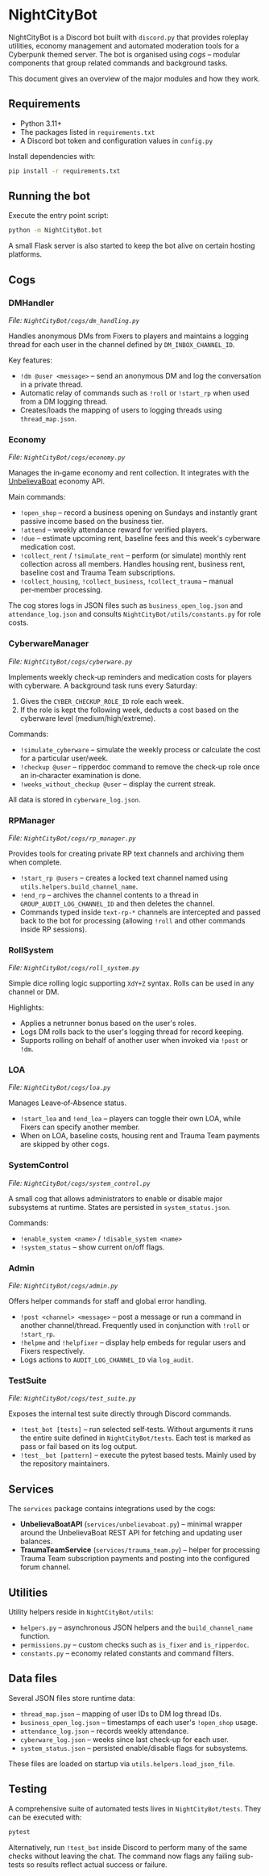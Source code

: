 # NightCityBot

NightCityBot is a Discord bot built with `discord.py` that provides roleplay utilities, economy management and automated moderation tools for a Cyberpunk themed server.  The bot is organised using *cogs* – modular components that group related commands and background tasks.

This document gives an overview of the major modules and how they work.

## Requirements

* Python 3.11+
* The packages listed in `requirements.txt`
* A Discord bot token and configuration values in `config.py`

Install dependencies with:

```bash
pip install -r requirements.txt
```

## Running the bot

Execute the entry point script:

```bash
python -m NightCityBot.bot
```

A small Flask server is also started to keep the bot alive on certain hosting platforms.

## Cogs

### DMHandler
*File: `NightCityBot/cogs/dm_handling.py`*

Handles anonymous DMs from Fixers to players and maintains a logging thread for each user in the channel defined by `DM_INBOX_CHANNEL_ID`.

Key features:

* `!dm @user <message>` – send an anonymous DM and log the conversation in a private thread.
* Automatic relay of commands such as `!roll` or `!start_rp` when used from a DM logging thread.
* Creates/loads the mapping of users to logging threads using `thread_map.json`.

### Economy
*File: `NightCityBot/cogs/economy.py`*

Manages the in‑game economy and rent collection. It integrates with the [UnbelievaBoat](https://unbelievaboat.com/) economy API.

Main commands:

* `!open_shop` – record a business opening on Sundays and instantly grant passive income based on the business tier.
* `!attend` – weekly attendance reward for verified players.
* `!due` – estimate upcoming rent, baseline fees and this week's cyberware medication cost.
* `!collect_rent` / `!simulate_rent` – perform (or simulate) monthly rent collection across all members. Handles housing rent, business rent, baseline cost and Trauma Team subscriptions.
* `!collect_housing`, `!collect_business`, `!collect_trauma` – manual per‑member processing.

The cog stores logs in JSON files such as `business_open_log.json` and `attendance_log.json` and consults `NightCityBot/utils/constants.py` for role costs.

### CyberwareManager
*File: `NightCityBot/cogs/cyberware.py`*

Implements weekly check‑up reminders and medication costs for players with cyberware. A background task runs every Saturday:

1. Gives the `CYBER_CHECKUP_ROLE_ID` role each week.
2. If the role is kept the following week, deducts a cost based on the cyberware level (medium/high/extreme).

Commands:

* `!simulate_cyberware` – simulate the weekly process or calculate the cost for a particular user/week.
* `!checkup @user` – ripperdoc command to remove the check‑up role once an in‑character examination is done.
* `!weeks_without_checkup @user` – display the current streak.

All data is stored in `cyberware_log.json`.

### RPManager
*File: `NightCityBot/cogs/rp_manager.py`*

Provides tools for creating private RP text channels and archiving them when complete.

* `!start_rp @users` – creates a locked text channel named using `utils.helpers.build_channel_name`.
* `!end_rp` – archives the channel contents to a thread in `GROUP_AUDIT_LOG_CHANNEL_ID` and then deletes the channel.
* Commands typed inside `text-rp-*` channels are intercepted and passed back to the bot for processing (allowing `!roll` and other commands inside RP sessions).

### RollSystem
*File: `NightCityBot/cogs/roll_system.py`*

Simple dice rolling logic supporting `XdY+Z` syntax. Rolls can be used in any channel or DM.

Highlights:

* Applies a netrunner bonus based on the user's roles.
* Logs DM rolls back to the user's logging thread for record keeping.
* Supports rolling on behalf of another user when invoked via `!post` or `!dm`.

### LOA
*File: `NightCityBot/cogs/loa.py`*

Manages Leave‑of‑Absence status.

* `!start_loa` and `!end_loa` – players can toggle their own LOA, while Fixers can specify another member.
* When on LOA, baseline costs, housing rent and Trauma Team payments are skipped by other cogs.

### SystemControl
*File: `NightCityBot/cogs/system_control.py`*

A small cog that allows administrators to enable or disable major subsystems at runtime. States are persisted in `system_status.json`.

Commands:

* `!enable_system <name>` / `!disable_system <name>`
* `!system_status` – show current on/off flags.

### Admin
*File: `NightCityBot/cogs/admin.py`*

Offers helper commands for staff and global error handling.

* `!post <channel> <message>` – post a message or run a command in another channel/thread. Frequently used in conjunction with `!roll` or `!start_rp`.
* `!helpme` and `!helpfixer` – display help embeds for regular users and Fixers respectively.
* Logs actions to `AUDIT_LOG_CHANNEL_ID` via `log_audit`.

### TestSuite
*File: `NightCityBot/cogs/test_suite.py`*

Exposes the internal test suite directly through Discord commands.

* `!test_bot [tests]` – run selected self‑tests. Without arguments it runs the entire suite defined in `NightCityBot/tests`. Each test is marked as pass or fail based on its log output.
* `!test__bot [pattern]` – execute the pytest based tests. Mainly used by the repository maintainers.

## Services

The `services` package contains integrations used by the cogs:

* **UnbelievaBoatAPI** (`services/unbelievaboat.py`) – minimal wrapper around the UnbelievaBoat REST API for fetching and updating user balances.
* **TraumaTeamService** (`services/trauma_team.py`) – helper for processing Trauma Team subscription payments and posting into the configured forum channel.

## Utilities

Utility helpers reside in `NightCityBot/utils`:

* `helpers.py` – asynchronous JSON helpers and the `build_channel_name` function.
* `permissions.py` – custom checks such as `is_fixer` and `is_ripperdoc`.
* `constants.py` – economy related constants and command filters.

## Data files

Several JSON files store runtime data:

* `thread_map.json` – mapping of user IDs to DM log thread IDs.
* `business_open_log.json` – timestamps of each user's `!open_shop` usage.
* `attendance_log.json` – records weekly attendance.
* `cyberware_log.json` – weeks since last check‑up for each user.
* `system_status.json` – persisted enable/disable flags for subsystems.

These files are loaded on startup via `utils.helpers.load_json_file`.

## Testing

A comprehensive suite of automated tests lives in `NightCityBot/tests`.  They can be executed with:

```bash
pytest
```

Alternatively, run `!test_bot` inside Discord to perform many of the same checks without leaving the chat. The command now flags any failing sub-tests so results reflect actual success or failure.

